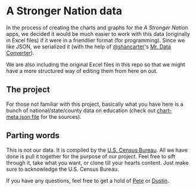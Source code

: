# A Stronger Nation data

In the process of creating the charts and graphs for the *A Stronger Nation* apps, we decided it would be much easier to work with this data (originally in Excel files) if it were in a friendlier format (for programming). Since we like JSON, we serialized it (with the help of [@shancarter](http://www.twitter.com/shancarter)'s [Mr. Data Converter](https://github.com/shancarter/Mr-Data-Converter)).

We are also including the original Excel files in this repo so that we might have a more structured way of editing them from here on out.

## The project

For those not familiar with this project, basically what you have here is a bunch of national/state/county data on education (check out [chart-meta.json file](https://github.com/irong8/stronger-nation-data/blob/master/chart-meta.json) for the sources).

## Parting words

This is not our data. It is compiled by the [U.S. Census Bureau](http://www.census.gov/). All we have done is pull it together for the purpose of our project. Feel free to sift through it, take what you want, or clone till your hearts content. Just make sure to acknowledge the U.S. Census Bureau.

If you have any questions, feel free to get a hold of [Pete](mailto:pete@irong8.com) or [Dustin](mailto:dustin@irong8.com).